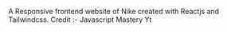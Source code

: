 A Responsive frontend website of Nike created with Reactjs and Tailwindcss.
Credit :- Javascript Mastery Yt
